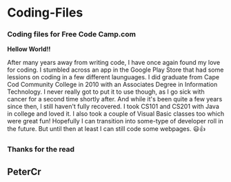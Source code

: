 # Coding-Files

### Coding files for Free Code Camp.com

**Hellow World!!**

  After many years away from writing code, I have once again found my love for coding. I stumbled across an app in the Google Play Store that had some lessions on coding in a few different launguages. I did graduate from Cape Cod Community College in 2010 with an Associates Degree in Information Technology. I never really got to put it to use though, as I go sick with cancer for a second time shortly after. And while it's been quite a few years since then, I still haven't fully recovered. I took CS101 and CS201 with Java in college and loved it. I also took a couple of Visual Basic classes too which were great fun! Hopefully I can transition into some-type of developer roll in the future. But until then at least I can still code some webpages. :smiley::+1:
  
  ### Thanks for the read
  ## PeterCr
